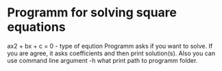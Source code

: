 # Programm for solving square equations
ax2 + bx + c = 0 - type of eqution
Programm asks if you want to solve.
If you are agree, it asks coefficients and then print solution(s).
Also you can use command line argument -h what print path to programm folder.
